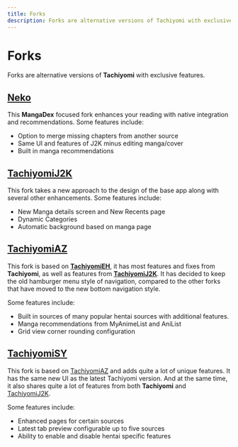 ```yaml
---
title: Forks
description: Forks are alternative versions of Tachiyomi with exclusive features.
---
```


# Forks
Forks are alternative versions of **Tachiyomi** with exclusive features.

## [Neko](neko)

This **MangaDex** focused fork enhances your reading with native integration and recommendations.
Some features include:
* Option to merge missing chapters from another source
* Same UI and features of J2K minus editing manga/cover
* Built in manga recommendations

## [TachiyomiJ2K](tachiyomi-j2k)

This fork takes a new approach to the design of the base app along with several other enhancements.
Some features include:
* New Manga details screen and New Recents page
* Dynamic Categories
* Automatic background based on manga page

## [TachiyomiAZ](tachiyomi-az)


This fork is based on **[TachiyomiEH](https://github.com/NerdNumber9/TachiyomiEH)**, it has most features and fixes from **Tachiyomi**, as well as features from **[TachiyomiJ2K](tachiyomi-j2k)**.
It has decided to keep the old hamburger menu style of navigation, compared to the other forks that have moved to the new bottom navigation style.

Some features include:
* Built in sources of many popular hentai sources with additional features.
* Manga recommendations from MyAnimeList and AniList
* Grid view corner rounding configuration

## [TachiyomiSY](tachiyomi-sy)


This fork is based on [TachiyomiAZ](tachiyomi-az) and adds quite a lot of unique features.
It has the same new UI as the latest Tachiyomi version.
And at the same time, it also shares quite a lot of features from both **Tachiyomi** and [TachiyomiJ2K](tachiyomi-j2k).

Some features include:
* Enhanced pages for certain sources
* Latest tab preview configurable up to five sources
* Ability to enable and disable hentai specific features
